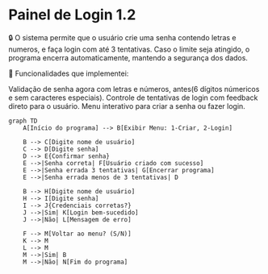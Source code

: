 # Painel de Login 1.2
🔒 O sistema permite que o usuário crie uma senha contendo letras e numeros, e faça login com até 3 tentativas. Caso o limite seja atingido, o programa encerra automaticamente, mantendo a segurança dos dados.

🎯 Funcionalidades que implementei:

Validação de senha agora com letras e números, antes(6 dígitos númericos e sem caracteres especiais).
Controle de tentativas de login com feedback direto para o usuário.
Menu interativo para criar a senha ou fazer login.

```mermaid
graph TD
    A[Início do programa] --> B[Exibir Menu: 1-Criar, 2-Login]
    
    B --> C[Digite nome de usuário]
    C --> D[Digite senha]
    D --> E{Confirmar senha}
    E -->|Senha correta| F[Usuário criado com sucesso]
    E -->|Senha errada 3 tentativas| G[Encerrar programa]
    E -->|Senha errada menos de 3 tentativas| D

    B --> H[Digite nome de usuário]
    H --> I[Digite senha]
    I --> J{Credenciais corretas?}
    J -->|Sim| K[Login bem-sucedido]
    J -->|Não| L[Mensagem de erro]

    F --> M[Voltar ao menu? (S/N)]
    K --> M
    L --> M
    M -->|Sim| B
    M -->|Não| N[Fim do programa]

